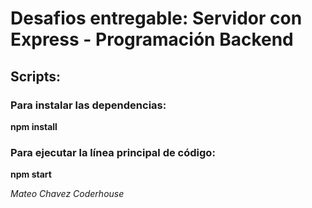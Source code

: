 # Desafios entregable: Servidor con Express - Programación Backend

## Scripts:

### Para instalar las dependencias:

**npm install**

### Para ejecutar la línea principal de código:

**npm start**

_Mateo Chavez_
_Coderhouse_
